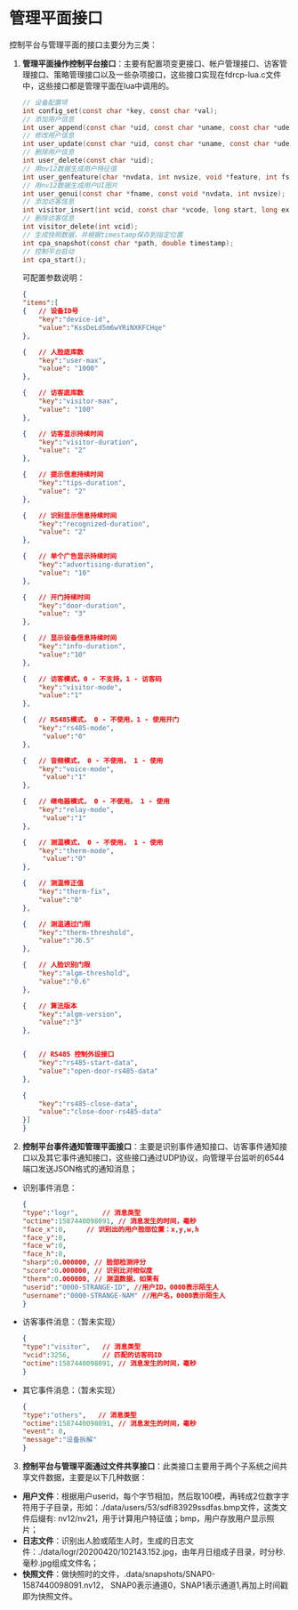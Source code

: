 # 管理平面接口
控制平台与管理平面的接口主要分为三类：
1. **管理平面操作控制平台接口**：主要有配置项变更接口、帐户管理接口、访客管理接口、策略管理接口以及一些杂项接口，这些接口实现在fdrcp-lua.c文件中，这些接口都是管理平面在lua中调用的。
    ```c
    // 设备配置项
    int config_set(const char *key, const char *val);
    // 添加用户信息
    int user_append(const char *uid, const char *uname, const char *udesc, int rule, long expired, const float *feature);
    // 修改用户信息
    int user_update(const char *uid, const char *uname, const char *udesc, int rule, long expired, const float *feature);
    // 删除用户信息
    int user_delete(const char *uid);
    // 用nv12数据生成用户特征值
    int user_genfeature(char *nvdata, int nvsize, void *feature, int fsize);
    // 用nv12数据生成用户UI图片
    int user_genui(const char *fname, const void *nvdata, int nvsize);
    // 添加访客信息
    int visitor_insert(int vcid, const char *vcode, long start, long expired);
    // 删除访客信息
    int visitor_delete(int vcid);
    // 生成快照数据，并根据timestamp保存到指定位置
    int cpa_snapshot(const char *path, double timestamp);
    // 控制平台启动
    int cpa_start();

    ```
    可配置参数说明：

    ```json
    {
    "items":[
    {   // 设备ID号
        "key":"device-id",
        "value":"KssDeLd5m6wYRiNXKFCHqe"
    },

    {   // 人脸底库数
        "key":"user-max",
        "value": "1000"
    },

    {   // 访客底库数
        "key":"visitor-max",
        "value": "100"
    },

    {   // 访客显示持续时间
        "key":"visitor-duration",
        "value": "2"
    },

    {   // 提示信息持续时间
        "key":"tips-duration",
        "value": "2"
    },

    {   // 识别显示信息持续时间
        "key":"recognized-duration",
        "value": "2"
    },

    {   // 单个广告显示持续时间
        "key":"advertising-duration",
        "value": "10"
    },

    {   // 开门持续时间
        "key":"door-duration",
        "value": "3"
    },

    {   // 显示设备信息持续时间
        "key":"info-duration",
        "value":"10"
    },

    {   // 访客模式，0 - 不支持，1 - 访客码
        "key":"visitor-mode",
        "value":"1"
    },

    {   // RS485模式， 0 - 不使用，1 - 使用开门
        "key":"rs485-mode",
         "value":"0"
    },

    {   // 音频模式， 0 - 不使用， 1 - 使用
        "key":"voice-mode",
         "value":"1"
    },

    {   // 继电器模式， 0 - 不使用， 1 - 使用
        "key":"relay-mode",
         "value":"1"
    },

    {   // 测温模式， 0 - 不使用， 1 - 使用
        "key":"therm-mode",
         "value":"0"
    },

    {   // 测温修正值
        "key":"therm-fix",
        "value":"0"
    },

    {   // 测温通过门限
        "key":"therm-threshold",
        "value":"36.5"
    },

    {   // 人脸识别门限
        "key":"algm-threshold",
        "value":"0.6"
    },

    {   // 算法版本
        "key":"algm-version",
        "value":"3"
    },


    {   // RS485 控制外设接口
        "key":"rs485-start-data",
        "value":"open-door-rs485-data"
    },

    {
        "key":"rs485-close-data",
        "value":"close-door-rs485-data"
    }]
    }

    ```

2. **控制平台事件通知管理平面接口**：主要是识别事件通知接口、访客事件通知接口以及其它事件通知接口，这些接口通过UDP协议，向管理平台监听的6544端口发送JSON格式的通知消息；
- 识别事件消息：
    ```json
    { 
    "type":"logr",      // 消息类型
    "octime":1587440098091, // 消息发生的时间，毫秒
    "face_x":0,     // 识别出的用户脸部位置：x,y,w,h
    "face_y":0,
    "face_w":0, 
    "face_h":0,
    "sharp":0.000000, // 脸部检测评分
    "score":0.000000, // 识别比对相似度
    "therm":0.000000, // 测温数据，如果有
    "userid":"0000-STRANGE-ID", //用户ID，0000表示陌生人
    "username":"0000-STRANGE-NAM" //用户名，0000表示陌生人
    }
    ```
- 访客事件消息：（暂未实现）
    ```json
    {
    "type":"visitor",   // 消息类型
    "vcid":3256,        // 匹配的访客码ID
    "octime":1587440098091, // 消息发生的时间，毫秒
    }
    ```
- 其它事件消息：（暂未实现）
    ```json
    {
    "type":"others",   // 消息类型
    "octime":1587440098091, // 消息发生的时间，毫秒
    "event": 0,
    "message":"设备拆解"
    }
    ```
3. **控制平台与管理平面通过文件共享接口**：此类接口主要用于两个子系统之间共享文件数据，主要是以下几种数据：
- **用户文件**：根据用户userid，每个字节相加，然后取100模，再转成2位数字字符用于子目录，形如：./data/users/53/sdfi83929ssdfas.bmp文件，这类文件后缀有: nv12/nv21，用于计算用户特征值；bmp，用户存放用户显示照片；
- **日志文件**：识别出人脸或陌生人时，生成的日志文件：./data/logr/20200420/102143.152.jpg，由年月日组成子目录，时分秒.毫秒.jpg组成文件名；
- **快照文件**：做快照时的文件，.data/snapshots/SNAP0-1587440098091.nv12， SNAP0表示通道0，SNAP1表示通道1,再加上时间戳即为快照文件。

